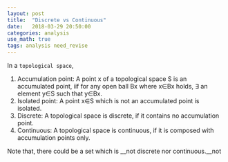 ```yaml
---
layout: post
title:  "Discrete vs Continuous"
date:   2018-03-29 20:50:00
categories: analysis
use_math: true
tags: analysis need_revise
---
```

In a `topological space`,  
1. Accumulation point: A point x of a topological space S is an accumulated point, iif for any open ball Bx where x∈Bx holds, ∃ an element y∈S such that y∈Bx.
2. Isolated point: A point x∈S which is not an accumulated point is isolated.
3. Discrete: A topological space is discrete, if it contains no accumulation point.
4. Continuous: A topological space is continuous, if it is composed with accumulation points only.

Note that, there could be a set which is __not discrete nor continuous.__not